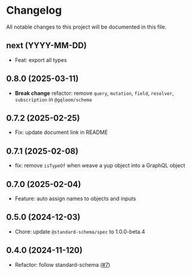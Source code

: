 # Changelog

All notable changes to this project will be documented in this file.

## next (YYYY-MM-DD)

- Feat: export all types

## 0.8.0 (2025-03-11)

* **Break change** refactor: remove `query`, `mutation`, `field`, `resolver`, `subscription` in `@gqloom/schema`

## 0.7.2 (2025-02-25)

* Fix: update document link in README

## 0.7.1 (2025-02-08)

* fix: remove `isTypeOf` when weave a yup object into a GraphQL object

## 0.7.0 (2025-02-04)

* Feature: auto assign names to objects and inputs

## 0.5.0 (2024-12-03)

* Chore: update `@standard-schema/spec` to 1.0.0-beta.4

## 0.4.0 (2024-11-120)

* Refactor: follow standard-schema ([#7](https://github.com/modevol-com/gqloom/pull/7))
